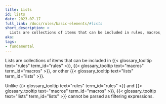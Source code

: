 ```yaml
---
title: Lists
id: lists
date: 2023-07-17
full_link: /docs/rules/basic-elements/#lists
short_description: >
  Lists are collections of items that can be included in rules, macros, or other lists.
aka:
tags:
- fundamental
---
```

Lists are collections of items that can be included in {{< glossary_tooltip text="rules" term_id="rules" >}}, {{< glossary_tooltip text="macros" term_id="macros" >}}, or other {{< glossary_tooltip text="lists" term_id="lists" >}}.

<!--more--> 

Unlike {{< glossary_tooltip text="rules" term_id="rules" >}} and {{< glossary_tooltip text="macros" term_id="macros" >}}, {{< glossary_tooltip text="lists" term_id="lists" >}} cannot be parsed as filtering expressions.
